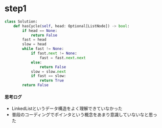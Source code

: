 # step1
```python
class Solution:
    def hasCycle(self, head: Optional[ListNode]) -> bool:
        if head == None:
            return False
        fast = head
        slow = head
        while fast != None:
            if fast.next != None:
                fast = fast.next.next
            else:
                return False
            slow = slow.next
            if fast == slow:
                return True
        return False
```
#### 思考ログ
- LinkedListというデータ構造をよく理解できていなかった
- 普段のコーディングでポインタという概念をあまり意識していないなと思った
